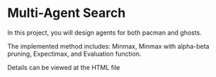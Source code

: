 # Multi-Agent Search
In this project, you will design agents for both pacman and ghosts.

The implemented method includes: Minmax, Minmax with alpha-beta pruning, Expectimax, and Evaluation function.

Details can be viewed at the HTML file
